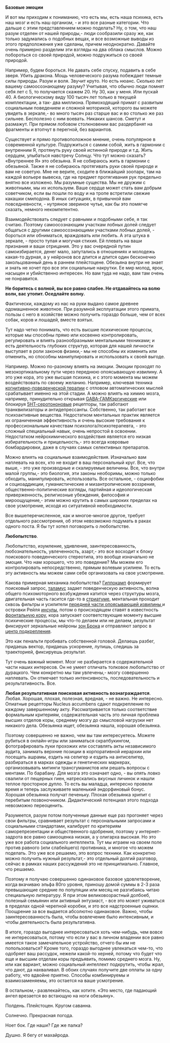 <p><strong>Базовые эмоции</strong></p>
<p>И вот мы приходим к пониманию, что есть мы, есть наша психика, есть наш мозг и есть наш организм, - и это все разные категории. Что дальше с этим представлением можно поделать? Ну, о том, что наш разум отделен от нашей природы,- люди сообразили сразу же, как только задумались о подобных вещах, и все возможные выводы из этого предположения уже сделаны, причем неоднократно. Давайте очень примерно разделим эти взгляды на два облака смыслов. Можно побороться со своей природой, можно подружиться со своей природой. </p><p>Например, будем бороться. Не давать себе спуску, подавить в себе зверя. Убить дракона. Мощь человеческого разума побеждает темные силы природы. Разум и воля. Звучит круто. Но есть нюанс. Сколько лет вашему самоосознающему разуму? Учитывая, что обычно люди помнят себя лет с 5, то получается скажем 20. Ну 30, как у меня. Или пускай 40. А биологическому виду 100 тысяч лет только в текущей комплектации, а так- два миллиона. Прямоходящий примат с развитым социальным поведением и сложной моторикой, которого вы можете увидеть в зеркале,- во много тысяч раз старше вас и во столько же раз сильнее. Бесполезно с ним воевать. Никаких шансов. Сметут и размажут. При прямом лобовом столкновении вас раздербанят на фрагменты и втопчут в перегной, без вариантов. </p><p>Существует и прямо противоположное мнение, очень популярное в современной культуре. Подружиться с самим собой, жить в гармонии с внутренним Я, протянуть руку своей истинной природе и т.д. Жить сердцем, улыбаться навстречу Солнцу. Что тут можно сказать? «Внутреннее Я» это обезьяна. Я не собираюсь жить в гармонии с обезьяной. Также я не собираюсь протягивать руки своей природе и вам не советую. Мне не верите, сходите в ближайший зоопарк, там на каждой вольере вывеска, где на предмет протягивания рук предельно внятно все изложено. Мы разумные существа. Мы не дружим с животными, мы их используем. Ваше сердце может стать вам добрым советчиком, если вы пошли по воду и на тропе встретили свежие какашки смилодона. В иных ситуациях, в привычной вам повседневности, - нутряное звериное чутье, как бы это помягче сказать, немного некомпетентно. </p><p>Взаимодействовать следует с равными и подобными себе, я так считаю. Поэтому самоосознающим участкам лобных долей следует общаться с другими самоосознающими участками лобных долей, - бороться или обниматься, враждовать или любить. А эта штука в зеркале, - просто тупая и могучая стихия. Ей плевать на ваши признания и ваши отрицания. Это у вас очередной путин самоизбирается, денег мало, запутались в отношениях и молодежь какая-то дурная, а у нейронов все длится и длится один бесконечно закольцованный день в раннем плейстоцене. Обезьяна внутри не знает и знать не хочет про все эти социальные накрутки. Ее мир молод, ярок, насыщен и убийственно интересен. Но вам туда не надо, вам там очень не понравится. </p><p><strong>Не боритесь с волной, вы все равно слабее. Не отдавайтесь на волю волн, вас утопит. Оседлайте волну.</strong> </p><p>Фактически, каждому из нас на руки выдано самое древнее одомашненное животное. При разумной эксплуатации этого примата, пользы с него в хозяйстве можно получить гораздо больше, чем от всех собак, коров и лошадей, вместе взятых. </p><p>Тут надо четко понимать, что есть высшие психические процессы, которые мы способны прямо или косвенно контролировать, регулировать и влиять разнообразными ментальными техниками; и есть деятельность глубоких структур, которая для нашей личности выступает в роли законов физики,- мы не способны их изменить или отменить, но способны манипулировать и использовать к своей выгоде. </p><p>Например. Можно по-разному влиять на эмоции. Эмоции проходят по мезокортикальному пути через переднюю опоясывающую извилину. А это уже кора, это уже высшая психика, и с этого момента мы можем воздействовать по своему желанию. Например, ключевая техника <a href="http://en.wikipedia.org/wiki/Cognitive_behavioral_therapy">когнитивно-поведенческой терапии</a> с отловом автоматических мыслей срабатывает именно на этой стадии. А можно влиять на химию мозга, например, принудительно открывая <a href="http://en.wikipedia.org/wiki/GABAA_receptor">GABA-ГАМКэргические</a> или блокируя <a href="http://en.wikipedia.org/wiki/5-HT_receptor">5НТ-серотононовые</a> рецепторы, так работают транквилизаторы и антидепрессанты. Собственно, так работает все психоактивные вещества. Недостатком ментальных практик является их ограниченная эффективность и очень высокие требования к профессиональным качествам психолога/психотерапевта, - это сложный специальный навык, очень непростой в освоении. Недостатком нейрохимического воздействия является его низкая избирательность и прицельность,- это всегда ковровые бомбардировки, даже в случаях самых селективных препаратов. </p><p>Можно влиять на социальные взаимодействия. Изначально вам наплевать на всех, кто не входит в ваш персональный круг. Все, что выше, - это уже производные и скалируемые величины. Все, что внутри малой группы,- это биология, эти законы необоримы, можно только обходить, манипулировать, использовать. Все остальное, - социофобии и социоаддикции, гуманистические и мизантропические воззрения, общественно-политические взгляды, партийная и идеологическая приверженность, религиозные убеждения, философия и мироощущение,- этим можно крутить в самых широких пределах на свое усмотрение, исходя из ситуативной необходимости. </p><p>Все вышеперечисленное, как и многое-многое другое, требует отдельного рассмотрения, об этом невозможно подумать в раках одного поста. Я бы тут хотел поговорить о любопытстве.</p><p><strong>Любопытство</strong>. </p><p>Любопытство, изумление, удивление, заинтересованность, любознательность, увлеченность, азарт,- это все восходит к блоку поискового поведенческого стереотипа, это вообще изначально не эмоция. Что нам хорошего, что это поведение? Мы можем его контролировать непосредственно, прямым волевым усилием. То есть эту активность мы можем сами себе организовать на свое усмотрение. </p><p>Какова примерная механика любопытства? <a href="http://en.wikipedia.org/wiki/Hippocampus">Гиппокамп</a> формирует поисковый запрос, <a href="http://en.wikipedia.org/wiki/Thalamus">таламус</a> задает поведенческую активность, волна общего психомоторного возбуждения катится через структуры мозга, двигательная часть гасится где-то в <a href="http://en.wikipedia.org/wiki/Striatum">стриатуме</a>, ментальная проходит сквозь фильтры и усилители <a href="http://en.wikipedia.org/wiki/Anterior_cingulate_cortex">передней части опоясывающей извилины </a>и островки Рейля <a href="http://en.wikipedia.org/wiki/Insular_cortex">инсулы</a>, потом о происходящем ставят в известность <a href="http://en.wikipedia.org/wiki/Frontal_lobe">фронтальную кору</a>, кора запускает соответствующие моменту высшие психические процессы, мы что-то делаем или не делаем, результат фиксируют зеркальные нейроны <a href="http://en.wikipedia.org/wiki/Broca%27s_area">зон Брока</a> и отправляют запрос в <a href="http://en.wikipedia.org/wiki/Nucleus_accumbens">центр подкрепления</a>. </p><p>Это как пенальти пробивать собственной головой. Делаешь разбег, придаешь вектор, придаешь ускорение, лупишь, следишь за траекторией, фиксируешь результат. </p><p>Тут очень важный момент. Мозг не разбирается в содержательной части наших интересов. Он не умеет отличать толковое любопытство от дурацкого. Чем конкретно мы там увлечены,- мозгу совершенно наплевать. Он отмечает только интенсивность, последовательность и результативность. Все. </p><p><strong>Любая результативная поисковая активность вознаграждается</strong>. Любая. Хорошая, плохая, полезная, вредная, - не важно. Не интересно. Опиатные рецепторы Nucleus accumbens сдают подкрепление по каждому завершенному акту. Рассматривается только соответствие формальным критериям, содержательная часть это личная проблема высших отделов коры, среднему мозгу до смысловой нагрузки нет никакого дела. Обезьянка ищет, обезьянка нашла, хорошая обезьянка. </p><p>Поэтому совершенно не важно, чем вы там интересуетесь. Можете рубиться в онлайн-игры или заниматься скрапбукингом, фотографировать луки прохожих или составлять акты независимого аудита, занимать верхние позиции в корпоративной иерархии или посещать ашрамы, ездить на селигер и ездить на антиселигер, разбираться в марках одежды и генетических маркерах, организовывать митинги трансгуманистов или решать вопросы с ментами. По барабану. Для мозга это означает одно, - вы опять ловко свалили от пещерных гиен, натрескались вкусных личинок и нашли теплое просторное дупло. То есть вы маладца, интересно провели время и теперь заслуживаете маленький эндорфиновый бонус. Хорошая обезьянка получат печеньку. Плохая обезьянка хрипит с перебитым позвоночником. Дидактический потенциал этого подхода невозможно переоценить. </p><p>Разумеется, разум потом полученные данные еще раз прогоняет через свои фильтры, сравнивает результат с персональными запросами и социальными стандартами, калибрует по критериям саморепрезентации и общественного одобрения, поэтому у интернет-задрота все равно самооценка низкая, а у олигарха высокая. Но это уже все работа социального интеллекта. Тут мы играем на своем поле против равного (или слабейшего) противника, и многое что можем поделать. Это уже все решаемо, это вопрос техники. Как конкретно можно получить нужный результат,- это отдельный долгий разговор, сейчас в рамках наших рассуждений это не принципиально. Главное, что решаемо. </p><p>Поэтому я получаю совершенно одинаковое базовое удовлетворение, когда вкачиваю эльфа 80го уровня, приношу домой суммы в 2-3 раза превышающие средние по популяции или месяц не разгибаясь читаю специальную литературу. Я при этом великовозрастный долбоеб, полезный семьянин или активный энтузиаст, - все это может уживаться в пределах одной черепной коробки, и это все надстроенные оценки. Поощрение за все выдается абсолютно одинаковое. Важно, чтобы заинтересованность была, чтобы вовлечение было интенсивным, и чтобы деятельность была результативна. </p><p>В итоге, гораздо выгоднее интересоваться хоть чем-нибудь, чем вовсе не интересоваться, потому что если у вас в личном владении все равно имеется такое замечательное устройство, отчего бы им не попользоваться? Кроме того, гораздо выгоднее увлекаться чем-то, что одобряет ваш рассудок, нежели какой-то херней, потому что будет что еще и высшим отделам коры предъявить, помимо среднего мозга. Ну, или как вариант, можно социальный интеллект подкрутить, чтобы жрал, что дают, да нахваливал. В обоих случаях получите две оплаты за одну работу, что вдвойне приятно. Способы комбинируемы и взаимозаменяемы, это остается на ваше усмотрение. </p><p>В остальном,- развлекайтесь, как хотите. «Это место, где падающий ангел врезается во встающую на ноги обезьяну». </p><p>Полдень. Плейстоцен. Кругом саванна.</p><p>Солнечно. Прекрасная погода.</p><p>Ноет бок. Где наши? Где же палка? </p><p>Душно. Я бегу от махайрода.</p>
